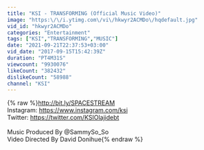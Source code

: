 ```yaml
---
title: "KSI - TRANSFORMING (Official Music Video)"
image: "https:\/\/i.ytimg.com\/vi\/hkwyr2ACMDo\/hqdefault.jpg"
vid_id: "hkwyr2ACMDo"
categories: "Entertainment"
tags: ["KSI","TRANSFORMING","MUSIC"]
date: "2021-09-21T22:37:53+03:00"
vid_date: "2017-09-15T15:42:39Z"
duration: "PT4M31S"
viewcount: "9930076"
likeCount: "382432"
dislikeCount: "58988"
channel: "KSI"
---
```

{% raw %}<a rel="nofollow" target="blank" href="http://bit.ly/SPACESTREAM">http://bit.ly/SPACESTREAM</a><br />Instagram: <a rel="nofollow" target="blank" href="https://www.instagram.com/ksi">https://www.instagram.com/ksi</a><br />Twitter: <a rel="nofollow" target="blank" href="https://twitter.com/KSIOlajidebt">https://twitter.com/KSIOlajidebt</a><br /><br />Music Produced By @SammySo_So <br />Video Directed By David Donihue{% endraw %}
